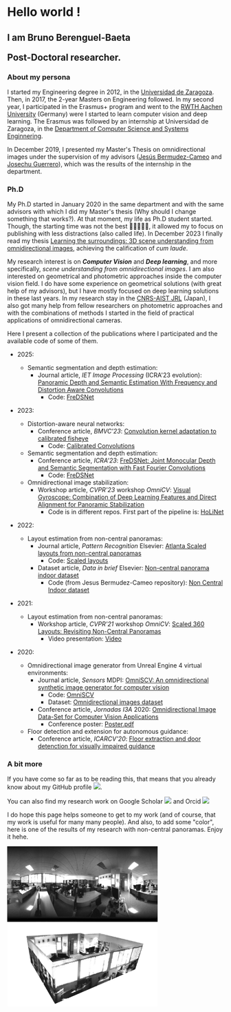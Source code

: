 # Hello world !

## I am Bruno Berenguel-Baeta <p> Post-Doctoral researcher.

### **About my persona**

I started my Engineering degree in 2012, in the [Universidad de Zaragoza](http://www.unizar.es). Then, in 2017, the 2-year Masters on Engineering followed. In my second year, I participated in the Erasmus+ program and went to the [RWTH Aachen University](https://www.rwth-aachen.de) (Germany) were I started to learn computer vision and deep learning. The Erasmus was followed by an internship at Universidad de Zaragoza, in the [Department of Computer Science and Systems Enginnering](https://diis.unizar.es). 

In December 2019, I presented my Master's Thesis on omnidirectional images under the supervision of my advisors ([Jesús Bermudez-Cameo](https://webdiis.unizar.es/~bermudez/) and [Josechu Guerrero](https://webdiis.unizar.es/~jguerrer/)), which was the results of the internship in the department. 


### **Ph.D** 

My Ph.D started in January 2020 in the same department and with the same advisors with which I did my Master's thesis (Why should I change something that works?). At that moment, my life as Ph.D student started. Though, the starting time was not the best 🦠😷🦠😷🦠, it allowed my to focus on publishing with less distractions (also called life). In December 2023 I finally read my thesis [Learning the surroundings: 3D scene understanding from omnidirectional images](https://drive.google.com/file/d/1YPdCtLuTq-EEBR5WCEvkYAlIFVJMmzWC/view?usp=sharing), achieving the calification of *cum laude*.

My research interest is on ***Computer Vision*** and ***Deep learning***, and more specifically, *scene understanding from omnidirectional images*. I am also interested on geometrical and photometric approaches inside the computer vision field. I do have some experience on geometrical solutions (with great help of my advisors), but I have mostly focused on deep learning solutions in these last years. In my research stay in the [CNRS-AIST JRL](https://unit.aist.go.jp/jrl-22022/en/index.html) (Japan), I also got many help from fellow researchers on photometric approaches and with the combinations of methods I started in the field of practical applications of omnidirectional cameras.

Here I present a collection of the publications where I participated and the available code of some of them.
- 2025:
  - Semantic segmentation and depth estimation:
      - Journal article, *IET Image Processing* (ICRA'23 evolution): [Panoramic Depth and Semantic Estimation With Frequency and Distortion Aware Convolutions](https://ietresearch.onlinelibrary.wiley.com/doi/pdfdirect/10.1049/ipr2.70197)
           - Code: [FreDSNet](https://github.com/Sbrunoberenguel/FreDSNet)

- 2023:
    - Distortion-aware neural networks:
        - Conference article, *BMVC'23*: [Convolution kernel adaptation to calibrated fisheye](https://papers.bmvc2023.org/0721.pdf)
            - Code: [Calibrated Convolutions](https://github.com/Sbrunoberenguel/CalibratedConvolutions)
    - Semantic segmentation and depth estimation:
        - Conference article, *ICRA'23*: [FreDSNet: Joint Monocular Depth and Semantic Segmentation with Fast Fourier Convolutions](https://ieeexplore.ieee.org/document/10161142)
            - Code: [FreDSNet](https://github.com/Sbrunoberenguel/FreDSNet)
    - Omnidirectional image stabilization:
        - Workshop article, *CVPR'23* workshop *OmniCV*: [Visual Gyroscope: Combination of Deep Learning Features and Direct Alignment for Panoramic Stabilization](https://openaccess.thecvf.com/content/CVPR2023W/OmniCV/papers/Berenguel-Baeta_Visual_Gyroscope_Combination_of_Deep_Learning_Features_and_Direct_Alignment_CVPRW_2023_paper.pdf) 
            - Code is in different repos. First part of the pipeline is: [HoLiNet](https://github.com/Sbrunoberenguel/HoLiNet)

- 2022:
    - Layout estimation from non-central panoramas:
        - Journal article, *Pattern Recognition* Elsevier: [Atlanta Scaled layouts from non-central panoramas](https://www.sciencedirect.com/science/article/pii/S0031320322002217)
            - Code: [Scaled layouts](https://github.com/Sbrunoberenguel/scaledLayout)
        - Dataset article, *Data in brief* Elsevier: [Non-central panorama indoor dataset](https://www.sciencedirect.com/science/article/pii/S2352340922005728)
            - Code (from Jesus Bermudez-Cameo repository): [Non Central Indoor dataset](https://github.com/jesusbermudezcameo/NonCentralIndoorDataset)

- 2021:
    - Layout estimation from non-central panoramas:
        - Workshop article, *CVPR'21* workshop *OmniCV*: [Scaled 360 Layouts: Revisiting Non-Central Panoramas
](https://openaccess.thecvf.com/content/CVPR2021W/OmniCV/html/Berenguel-Baeta_Scaled_360_Layouts_Revisiting_Non-Central_Panoramas_CVPRW_2021_paper.html)
            - Video presentation: [Video](https://www.youtube.com/watch?v=pjHhiujSusM)

- 2020:
    - Omnidirectional image generator from Unreal Engine 4 virtual environments:
        - Journal article, *Sensors* MDPI: [OmniSCV: An omnidirectional synthetic image generator for computer vision](https://www.mdpi.com/1424-8220/20/7/2066)
            - Code: [OmniSCV](https://github.com/Sbrunoberenguel/OmniSCV)
            - Dataset: [Omnidirectional images dataset](https://unizares-my.sharepoint.com/:f:/g/personal/berenguel_unizar_es/EqrU71B49gVDuACVTZ5U0uEBvIG802ntRSXzWJ9ddYDygw?e=6mJw4p)
        - Conference article, *Jornadas I3A* 2020: [Omnidirectional Image Data-Set for Computer Vision Applications](https://despapiro.unizar.es/ojs/index.php/jji3a/article/view/4869)
            - Conference poster: [Poster.pdf](misc/Poster.pdf)
    - Floor detection and extension for autonomous guidance:
        - Conference article, *ICARCV'20*: [Floor extraction and door detenction for visually impaired guidance](https://ieeexplore.ieee.org/abstract/document/9305464)


### **A bit more**

If you have come so far as to be reading this, that means that you already know about my GitHub profile [<img src="https://upload.wikimedia.org/wikipedia/commons/thumb/a/ae/Github-desktop-logo-symbol.svg/640px-Github-desktop-logo-symbol.svg.png" width="25">](https://github.com/Sbrunoberenguel).

You can also find my research work on Google Scholar
[<img src="https://upload.wikimedia.org/wikipedia/commons/thumb/c/c7/Google_Scholar_logo.svg/1024px-Google_Scholar_logo.svg.png" width="25"/>](https://scholar.google.com/citations?user=LumAxQsAAAAJ&hl=es) 
and Orcid 
[<img src="https://upload.wikimedia.org/wikipedia/commons/thumb/b/b9/ORCID_-_SuperTinyIcons.svg/640px-ORCID_-_SuperTinyIcons.svg.png" width="25">](https://orcid.org/my-orcid?orcid=0000-0003-2674-4844)


I do hope this page helps someone to get to my work (and of course, that my work is useful for many many people). And also, to add some "color", here is one of the results of my research with non-central panoramas. Enjoy it hehe.

<p>
<align="left">
<img src='misc/L101.png' width=350>
<align="right">
<img src='misc/L101_3D.png' width=350>
<p>
